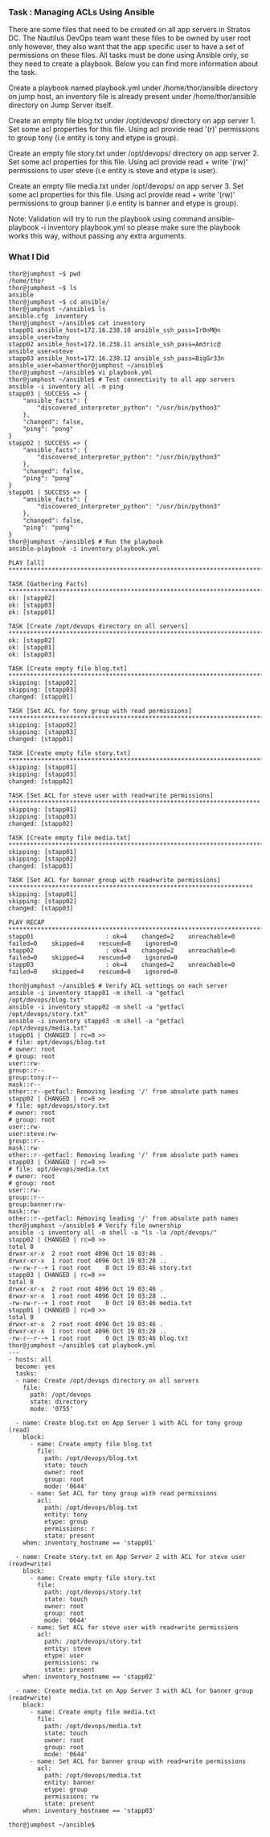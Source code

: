 ### Task : Managing ACLs Using Ansible

There are some files that need to be created on all app servers in Stratos DC. The Nautilus DevOps team want these files to be owned by user root only however, they also want that the app specific user to have a set of permissions on these files. All tasks must be done using Ansible only, so they need to create a playbook. Below you can find more information about the task.



Create a playbook named playbook.yml under /home/thor/ansible directory on jump host, an inventory file is already present under /home/thor/ansible directory on Jump Server itself.


Create an empty file blog.txt under /opt/devops/ directory on app server 1. Set some acl properties for this file. Using acl provide read '(r)' permissions to group tony (i.e entity is tony and etype is group).


Create an empty file story.txt under /opt/devops/ directory on app server 2. Set some acl properties for this file. Using acl provide read + write '(rw)' permissions to user steve (i.e entity is steve and etype is user).


Create an empty file media.txt under /opt/devops/ on app server 3. Set some acl properties for this file. Using acl provide read + write '(rw)' permissions to group banner (i.e entity is banner and etype is group).


Note: Validation will try to run the playbook using command ansible-playbook -i inventory playbook.yml so please make sure the playbook works this way, without passing any extra arguments.

### What I Did

```
thor@jumphost ~$ pwd
/home/thor
thor@jumphost ~$ ls
ansible
thor@jumphost ~$ cd ansible/
thor@jumphost ~/ansible$ ls
ansible.cfg  inventory
thor@jumphost ~/ansible$ cat inventory 
stapp01 ansible_host=172.16.238.10 ansible_ssh_pass=Ir0nM@n ansible_user=tony
stapp02 ansible_host=172.16.238.11 ansible_ssh_pass=Am3ric@ ansible_user=steve
stapp03 ansible_host=172.16.238.12 ansible_ssh_pass=BigGr33n ansible_user=bannerthor@jumphost ~/ansible$ 
thor@jumphost ~/ansible$ vi playbook.yml
thor@jumphost ~/ansible$ # Test connectivity to all app servers
ansible -i inventory all -m ping
stapp03 | SUCCESS => {
    "ansible_facts": {
        "discovered_interpreter_python": "/usr/bin/python3"
    },
    "changed": false,
    "ping": "pong"
}
stapp02 | SUCCESS => {
    "ansible_facts": {
        "discovered_interpreter_python": "/usr/bin/python3"
    },
    "changed": false,
    "ping": "pong"
}
stapp01 | SUCCESS => {
    "ansible_facts": {
        "discovered_interpreter_python": "/usr/bin/python3"
    },
    "changed": false,
    "ping": "pong"
}
thor@jumphost ~/ansible$ # Run the playbook
ansible-playbook -i inventory playbook.yml

PLAY [all] *********************************************************************************************************************

TASK [Gathering Facts] *********************************************************************************************************
ok: [stapp02]
ok: [stapp03]
ok: [stapp01]

TASK [Create /opt/devops directory on all servers] *****************************************************************************
ok: [stapp02]
ok: [stapp01]
ok: [stapp03]

TASK [Create empty file blog.txt] **********************************************************************************************
skipping: [stapp02]
skipping: [stapp03]
changed: [stapp01]

TASK [Set ACL for tony group with read permissions] ****************************************************************************
skipping: [stapp02]
skipping: [stapp03]
changed: [stapp01]

TASK [Create empty file story.txt] *********************************************************************************************
skipping: [stapp01]
skipping: [stapp03]
changed: [stapp02]

TASK [Set ACL for steve user with read+write permissions] **********************************************************************
skipping: [stapp01]
skipping: [stapp03]
changed: [stapp02]

TASK [Create empty file media.txt] *********************************************************************************************
skipping: [stapp01]
skipping: [stapp02]
changed: [stapp03]

TASK [Set ACL for banner group with read+write permissions] ********************************************************************
skipping: [stapp01]
skipping: [stapp02]
changed: [stapp03]

PLAY RECAP *********************************************************************************************************************
stapp01                    : ok=4    changed=2    unreachable=0    failed=0    skipped=4    rescued=0    ignored=0   
stapp02                    : ok=4    changed=2    unreachable=0    failed=0    skipped=4    rescued=0    ignored=0   
stapp03                    : ok=4    changed=2    unreachable=0    failed=0    skipped=4    rescued=0    ignored=0   

thor@jumphost ~/ansible$ # Verify ACL settings on each server
ansible -i inventory stapp01 -m shell -a "getfacl /opt/devops/blog.txt"
ansible -i inventory stapp02 -m shell -a "getfacl /opt/devops/story.txt"
ansible -i inventory stapp03 -m shell -a "getfacl /opt/devops/media.txt"
stapp01 | CHANGED | rc=0 >>
# file: opt/devops/blog.txt
# owner: root
# group: root
user::rw-
group::r--
group:tony:r--
mask::r--
other::r--getfacl: Removing leading '/' from absolute path names
stapp02 | CHANGED | rc=0 >>
# file: opt/devops/story.txt
# owner: root
# group: root
user::rw-
user:steve:rw-
group::r--
mask::rw-
other::r--getfacl: Removing leading '/' from absolute path names
stapp03 | CHANGED | rc=0 >>
# file: opt/devops/media.txt
# owner: root
# group: root
user::rw-
group::r--
group:banner:rw-
mask::rw-
other::r--getfacl: Removing leading '/' from absolute path names
thor@jumphost ~/ansible$ # Verify file ownership
ansible -i inventory all -m shell -a "ls -la /opt/devops/"
stapp02 | CHANGED | rc=0 >>
total 8
drwxr-xr-x  2 root root 4096 Oct 19 03:46 .
drwxr-xr-x  1 root root 4096 Oct 19 03:28 ..
-rw-rw-r--+ 1 root root    0 Oct 19 03:46 story.txt
stapp03 | CHANGED | rc=0 >>
total 8
drwxr-xr-x  2 root root 4096 Oct 19 03:46 .
drwxr-xr-x  1 root root 4096 Oct 19 03:28 ..
-rw-rw-r--+ 1 root root    0 Oct 19 03:46 media.txt
stapp01 | CHANGED | rc=0 >>
total 8
drwxr-xr-x  2 root root 4096 Oct 19 03:46 .
drwxr-xr-x  1 root root 4096 Oct 19 03:28 ..
-rw-r--r--+ 1 root root    0 Oct 19 03:46 blog.txt
thor@jumphost ~/ansible$ cat playbook.yml 
---
- hosts: all
  become: yes
  tasks:
  - name: Create /opt/devops directory on all servers
    file:
      path: /opt/devops
      state: directory
      mode: '0755'

  - name: Create blog.txt on App Server 1 with ACL for tony group (read)
    block:
      - name: Create empty file blog.txt
        file:
          path: /opt/devops/blog.txt
          state: touch
          owner: root
          group: root
          mode: '0644'
      - name: Set ACL for tony group with read permissions
        acl:
          path: /opt/devops/blog.txt
          entity: tony
          etype: group
          permissions: r
          state: present
    when: inventory_hostname == 'stapp01'

  - name: Create story.txt on App Server 2 with ACL for steve user (read+write)
    block:
      - name: Create empty file story.txt
        file:
          path: /opt/devops/story.txt
          state: touch
          owner: root
          group: root
          mode: '0644'
      - name: Set ACL for steve user with read+write permissions
        acl:
          path: /opt/devops/story.txt
          entity: steve
          etype: user
          permissions: rw
          state: present
    when: inventory_hostname == 'stapp02'

  - name: Create media.txt on App Server 3 with ACL for banner group (read+write)
    block:
      - name: Create empty file media.txt
        file:
          path: /opt/devops/media.txt
          state: touch
          owner: root
          group: root
          mode: '0644'
      - name: Set ACL for banner group with read+write permissions
        acl:
          path: /opt/devops/media.txt
          entity: banner
          etype: group
          permissions: rw
          state: present
    when: inventory_hostname == 'stapp03'

thor@jumphost ~/ansible$ 
```
